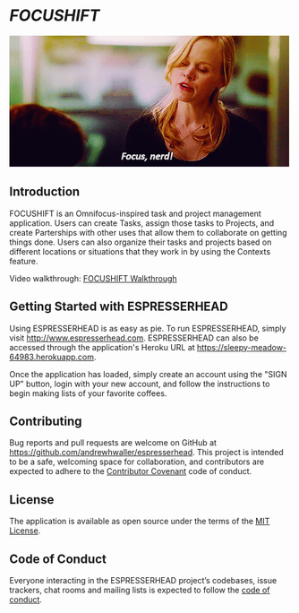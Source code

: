 # <i>FOCUSHIFT</i>

![](focusnerd.gif)

## Introduction

FOCUSHIFT is an Omnifocus-inspired task and project management application. Users can create Tasks, assign those tasks to Projects, and create Parterships with other uses that allow them to collaborate on getting things done. Users can also organize their tasks and projects based on different locations or situations that they work in by using the Contexts feature.

Video walkthrough: [FOCUSHIFT Walkthrough](https://youtu.be/inuKYjQOLM0)

## Getting Started with ESPRESSERHEAD

Using ESPRESSERHEAD is as easy as pie. To run ESPRESSERHEAD, simply visit http://www.espresserhead.com. ESPRESSERHEAD can also be accessed through the application's Heroku URL at https://sleepy-meadow-64983.herokuapp.com.

Once the application has loaded, simply create an account using the "SIGN UP" button, login with your new account, and follow the instructions to begin making lists of your favorite coffees.

## Contributing

Bug reports and pull requests are welcome on GitHub at https://github.com/andrewhwaller/espresserhead. This project is intended to be a safe, welcoming space for collaboration, and contributors are expected to adhere to the [Contributor Covenant](http://contributor-covenant.org) code of conduct.

## License

The application is available as open source under the terms of the [MIT License](https://opensource.org/licenses/MIT).

## Code of Conduct

Everyone interacting in the ESPRESSERHEAD project’s codebases, issue trackers, chat rooms and mailing lists is expected to follow the [code of conduct](https://github.com/[USERNAME]/deedveloper/blob/master/CODE_OF_CONDUCT.md).

